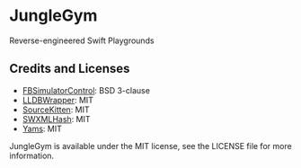 # JungleGym

Reverse-engineered Swift Playgrounds

## Credits and Licenses

- [FBSimulatorControl](https://github.com/facebook/FBSimulatorControl): BSD 3-clause
- [LLDBWrapper](https://github.com/eonil/LLDBWrapper): MIT
- [SourceKitten](https://github.com/jpsim/SourceKitten): MIT
- [SWXMLHash](https://github.com/drmohundro/SWXMLHash/): MIT
- [Yams](https://github.com/jpsim/Yams/): MIT

JungleGym is available under the MIT license, see the LICENSE file for more information.
